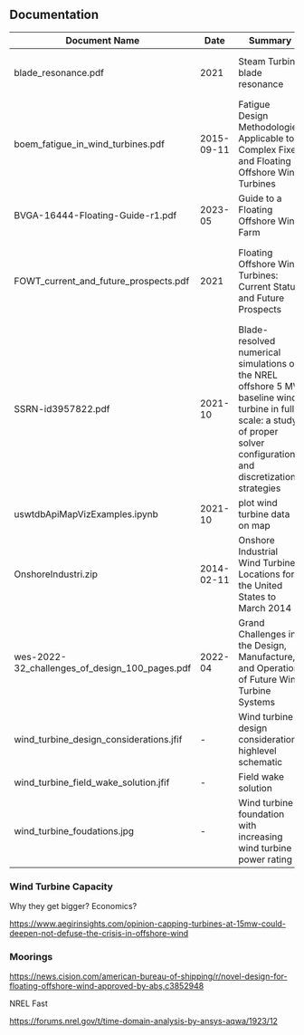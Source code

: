 
##

## Documentation

| Document Name   | Date | Summary | Description  | Comments |
|----------------|---------------|---------------|----------------|-----------|
| blade_resonance.pdf | 2021 | Steam Turbine blade resonance | Natural frequency vs. spin frequency | Example plot
| boem_fatigue_in_wind_turbines.pdf | 2015-09-11 | Fatigue Design Methodologies Applicable to Complex Fixed and Floating Offshore Wind Turbines | Good summary of design criteria, data and components etc. | 200+ page report
| BVGA-16444-Floating-Guide-r1.pdf | 2023-05 | Guide to a Floating Offshore Wind Farm | Key components, costs, etc. |
| FOWT_current_and_future_prospects.pdf | 2021 | Floating Offshore Wind Turbines: Current Status and Future Prospects | market trends, challenges, design and machine learning techniques |
| SSRN-id3957822.pdf | 2021-10 | Blade-resolved numerical simulations of the NREL offshore 5 MW baseline wind turbine in full scale: a study of proper solver configuration and discretization strategies | Numerical simulation technicques etc. |
| uswtdbApiMapVizExamples.ipynb | 2021-10 | plot wind turbine data on map |  |
| OnshoreIndustri.zip | 2014-02-11 | Onshore Industrial Wind Turbine Locations for the United States to March 2014 |  | .xlsx, .dbf
| wes-2022-32_challenges_of_design_100_pages.pdf | 2022-04 | Grand Challenges in the Design, Manufacture, and Operation of Future Wind Turbine Systems |  |
| wind_turbine_design_considerations.jfif | - | Wind turbine design considerations highlevel schematic |  |
| wind_turbine_field_wake_solution.jfif | - | Field wake solution |  |
| wind_turbine_foudations.jpg | - | Wind turbine foundation with increasing wind turbine power rating |  |

### Wind Turbine Capacity

Why they get bigger? Economics?

<https://www.aegirinsights.com/opinion-capping-turbines-at-15mw-could-deepen-not-defuse-the-crisis-in-offshore-wind>

### Moorings

<https://news.cision.com/american-bureau-of-shipping/r/novel-design-for-floating-offshore-wind-approved-by-abs,c3852948>

NREL Fast

<https://forums.nrel.gov/t/time-domain-analysis-by-ansys-aqwa/1923/12>
